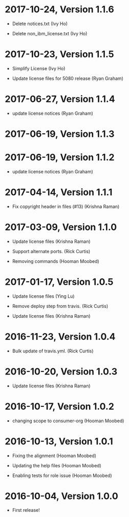 2017-10-24, Version 1.1.6
=========================

 * Delete notices.txt (Ivy Ho)

 * Delete non_ibm_license.txt (Ivy Ho)


2017-10-23, Version 1.1.5
=========================

 * Simplify License (Ivy Ho)

 * Update license files for 5080 release (Ryan Graham)


2017-06-27, Version 1.1.4
=========================

 * update license notices (Ryan Graham)


2017-06-19, Version 1.1.3
=========================



2017-06-19, Version 1.1.2
=========================

 * update license notices (Ryan Graham)


2017-04-14, Version 1.1.1
=========================

 * Fix copyright header in files (#13) (Krishna Raman)


2017-03-09, Version 1.1.0
=========================

 * Update license files (Krishna Raman)

 * Support alternate ports. (Rick Curtis)

 * Removing <Not implemented> commands (Hooman Moobed)


2017-01-17, Version 1.0.5
=========================

 * Update license files (Ying Lu)

 * Remove deploy step from travis. (Rick Curtis)

 * Update license files (Krishna Raman)


2016-11-23, Version 1.0.4
=========================

 * Bulk update of travis.yml. (Rick Curtis)


2016-10-20, Version 1.0.3
=========================

 * Update license files (Krishna Raman)


2016-10-17, Version 1.0.2
=========================

 * changing scope to consumer-org (Hooman Moobed)


2016-10-13, Version 1.0.1
=========================

 * Fixing the alignment (Hooman Moobed)

 * Updating the help files (Hooman Moobed)

 * Enabling tests for role issue (Hooman Moobed)


2016-10-04, Version 1.0.0
=========================

 * First release!
